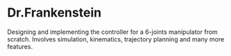 # Dr.Frankenstein
Designing and implementing the controller for a 6-joints manipulator from scratch. Involves simulation, kinematics, trajectory planning and many more features.
